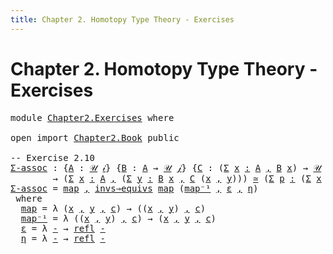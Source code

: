 ```yaml
---
title: Chapter 2. Homotopy Type Theory - Exercises
---
```


# Chapter 2. Homotopy Type Theory - Exercises

<pre class="Agda"><a id="116" class="Keyword">module</a> <a id="123" href="Chapter2.Exercises.html" class="Module">Chapter2.Exercises</a> <a id="142" class="Keyword">where</a>

<a id="149" class="Keyword">open</a> <a id="154" class="Keyword">import</a> <a id="161" href="Chapter2.Book.html" class="Module">Chapter2.Book</a> <a id="175" class="Keyword">public</a>

<a id="183" class="Comment">-- Exercise 2.10</a>
<a id="Σ-assoc"></a><a id="200" href="Chapter2.Exercises.html#200" class="Function">Σ-assoc</a> <a id="208" class="Symbol">:</a> <a id="210" class="Symbol">{</a><a id="211" href="Chapter2.Exercises.html#211" class="Bound">A</a> <a id="213" class="Symbol">:</a> <a id="215" href="Chapter1.Book.html#343" class="Function">𝒰</a> <a id="217" href="Chapter1.Book.html#328" class="Generalizable">𝒾</a><a id="218" class="Symbol">}</a> <a id="220" class="Symbol">{</a><a id="221" href="Chapter2.Exercises.html#221" class="Bound">B</a> <a id="223" class="Symbol">:</a> <a id="225" href="Chapter2.Exercises.html#211" class="Bound">A</a> <a id="227" class="Symbol">→</a> <a id="229" href="Chapter1.Book.html#343" class="Function">𝒰</a> <a id="231" href="Chapter1.Book.html#330" class="Generalizable">𝒿</a><a id="232" class="Symbol">}</a> <a id="234" class="Symbol">{</a><a id="235" href="Chapter2.Exercises.html#235" class="Bound">C</a> <a id="237" class="Symbol">:</a> <a id="239" class="Symbol">(</a><a id="240" href="Chapter1.Book.html#1566" class="Function">Σ</a> <a id="242" href="Chapter2.Exercises.html#242" class="Bound">x</a> <a id="244" href="Chapter1.Book.html#1566" class="Function">꞉</a> <a id="246" href="Chapter2.Exercises.html#211" class="Bound">A</a> <a id="248" href="Chapter1.Book.html#1566" class="Function">,</a> <a id="250" href="Chapter2.Exercises.html#221" class="Bound">B</a> <a id="252" href="Chapter2.Exercises.html#242" class="Bound">x</a><a id="253" class="Symbol">)</a> <a id="255" class="Symbol">→</a> <a id="257" href="Chapter1.Book.html#343" class="Function">𝒰</a> <a id="259" href="Chapter1.Book.html#332" class="Generalizable">𝓀</a><a id="260" class="Symbol">}</a>
        <a id="270" class="Symbol">→</a> <a id="272" class="Symbol">(</a><a id="273" href="Chapter1.Book.html#1566" class="Function">Σ</a> <a id="275" href="Chapter2.Exercises.html#275" class="Bound">x</a> <a id="277" href="Chapter1.Book.html#1566" class="Function">꞉</a> <a id="279" href="Chapter2.Exercises.html#211" class="Bound">A</a> <a id="281" href="Chapter1.Book.html#1566" class="Function">,</a> <a id="283" class="Symbol">(</a><a id="284" href="Chapter1.Book.html#1566" class="Function">Σ</a> <a id="286" href="Chapter2.Exercises.html#286" class="Bound">y</a> <a id="288" href="Chapter1.Book.html#1566" class="Function">꞉</a> <a id="290" href="Chapter2.Exercises.html#221" class="Bound">B</a> <a id="292" href="Chapter2.Exercises.html#275" class="Bound">x</a> <a id="294" href="Chapter1.Book.html#1566" class="Function">,</a> <a id="296" href="Chapter2.Exercises.html#235" class="Bound">C</a> <a id="298" class="Symbol">(</a><a id="299" href="Chapter2.Exercises.html#275" class="Bound">x</a> <a id="301" href="Chapter1.Book.html#1517" class="InductiveConstructor Operator">,</a> <a id="303" href="Chapter2.Exercises.html#286" class="Bound">y</a><a id="304" class="Symbol">)))</a> <a id="308" href="Chapter2.Book.html#7900" class="Function Operator">≃</a> <a id="310" class="Symbol">(</a><a id="311" href="Chapter1.Book.html#1566" class="Function">Σ</a> <a id="313" href="Chapter2.Exercises.html#313" class="Bound">p</a> <a id="315" href="Chapter1.Book.html#1566" class="Function">꞉</a> <a id="317" class="Symbol">(</a><a id="318" href="Chapter1.Book.html#1566" class="Function">Σ</a> <a id="320" href="Chapter2.Exercises.html#320" class="Bound">x</a> <a id="322" href="Chapter1.Book.html#1566" class="Function">꞉</a> <a id="324" href="Chapter2.Exercises.html#211" class="Bound">A</a> <a id="326" href="Chapter1.Book.html#1566" class="Function">,</a> <a id="328" href="Chapter2.Exercises.html#221" class="Bound">B</a> <a id="330" href="Chapter2.Exercises.html#320" class="Bound">x</a><a id="331" class="Symbol">)</a> <a id="333" href="Chapter1.Book.html#1566" class="Function">,</a> <a id="335" href="Chapter2.Exercises.html#235" class="Bound">C</a> <a id="337" href="Chapter2.Exercises.html#313" class="Bound">p</a><a id="338" class="Symbol">)</a>
<a id="340" href="Chapter2.Exercises.html#200" class="Function">Σ-assoc</a> <a id="348" class="Symbol">=</a> <a id="350" href="Chapter2.Exercises.html#397" class="Function">map</a> <a id="354" href="Chapter1.Book.html#1517" class="InductiveConstructor Operator">,</a> <a id="356" href="Chapter2.Book.html#7412" class="Function">invs⇒equivs</a> <a id="368" href="Chapter2.Exercises.html#397" class="Function">map</a> <a id="372" class="Symbol">(</a><a id="373" href="Chapter2.Exercises.html#435" class="Function">map⁻¹</a> <a id="379" href="Chapter1.Book.html#1517" class="InductiveConstructor Operator">,</a> <a id="381" href="Chapter2.Exercises.html#475" class="Function">ε</a> <a id="383" href="Chapter1.Book.html#1517" class="InductiveConstructor Operator">,</a> <a id="385" href="Chapter2.Exercises.html#494" class="Function">η</a><a id="386" class="Symbol">)</a>
 <a id="389" class="Keyword">where</a>
  <a id="397" href="Chapter2.Exercises.html#397" class="Function">map</a> <a id="401" class="Symbol">=</a> <a id="403" class="Symbol">λ</a> <a id="405" class="Symbol">(</a><a id="406" href="Chapter2.Exercises.html#406" class="Bound">x</a> <a id="408" href="Chapter1.Book.html#1517" class="InductiveConstructor Operator">,</a> <a id="410" href="Chapter2.Exercises.html#410" class="Bound">y</a> <a id="412" href="Chapter1.Book.html#1517" class="InductiveConstructor Operator">,</a> <a id="414" href="Chapter2.Exercises.html#414" class="Bound">c</a><a id="415" class="Symbol">)</a> <a id="417" class="Symbol">→</a> <a id="419" class="Symbol">((</a><a id="421" href="Chapter2.Exercises.html#406" class="Bound">x</a> <a id="423" href="Chapter1.Book.html#1517" class="InductiveConstructor Operator">,</a> <a id="425" href="Chapter2.Exercises.html#410" class="Bound">y</a><a id="426" class="Symbol">)</a> <a id="428" href="Chapter1.Book.html#1517" class="InductiveConstructor Operator">,</a> <a id="430" href="Chapter2.Exercises.html#414" class="Bound">c</a><a id="431" class="Symbol">)</a>
  <a id="435" href="Chapter2.Exercises.html#435" class="Function">map⁻¹</a> <a id="441" class="Symbol">=</a> <a id="443" class="Symbol">λ</a> <a id="445" class="Symbol">((</a><a id="447" href="Chapter2.Exercises.html#447" class="Bound">x</a> <a id="449" href="Chapter1.Book.html#1517" class="InductiveConstructor Operator">,</a> <a id="451" href="Chapter2.Exercises.html#451" class="Bound">y</a><a id="452" class="Symbol">)</a> <a id="454" href="Chapter1.Book.html#1517" class="InductiveConstructor Operator">,</a> <a id="456" href="Chapter2.Exercises.html#456" class="Bound">c</a><a id="457" class="Symbol">)</a> <a id="459" class="Symbol">→</a> <a id="461" class="Symbol">(</a><a id="462" href="Chapter2.Exercises.html#447" class="Bound">x</a> <a id="464" href="Chapter1.Book.html#1517" class="InductiveConstructor Operator">,</a> <a id="466" href="Chapter2.Exercises.html#451" class="Bound">y</a> <a id="468" href="Chapter1.Book.html#1517" class="InductiveConstructor Operator">,</a> <a id="470" href="Chapter2.Exercises.html#456" class="Bound">c</a><a id="471" class="Symbol">)</a>
  <a id="475" href="Chapter2.Exercises.html#475" class="Function">ε</a> <a id="477" class="Symbol">=</a> <a id="479" class="Symbol">λ</a> <a id="481" href="Chapter2.Exercises.html#481" class="Bound">-</a> <a id="483" class="Symbol">→</a> <a id="485" href="Chapter1.Book.html#3949" class="InductiveConstructor">refl</a> <a id="490" href="Chapter2.Exercises.html#481" class="Bound">-</a>
  <a id="494" href="Chapter2.Exercises.html#494" class="Function">η</a> <a id="496" class="Symbol">=</a> <a id="498" class="Symbol">λ</a> <a id="500" href="Chapter2.Exercises.html#500" class="Bound">-</a> <a id="502" class="Symbol">→</a> <a id="504" href="Chapter1.Book.html#3949" class="InductiveConstructor">refl</a> <a id="509" href="Chapter2.Exercises.html#500" class="Bound">-</a>
</pre>